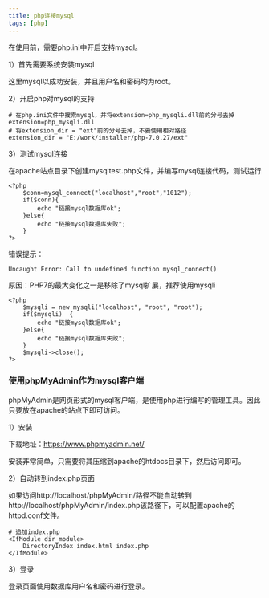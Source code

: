 ```yaml
---
title: php连接mysql
tags: [php]
---
```


在使用前，需要php.ini中开启支持mysql。

1）首先需要系统安装mysql

这里mysql以成功安装，并且用户名和密码均为root。

2）开启php对mysql的支持

```
# 在php.ini文件中搜索mysql，并将extension=php_mysqli.dll前的分号去掉
extension=php_mysqli.dll
# 将extension_dir = "ext"前的分号去掉，不要使用相对路径
extension_dir = "E:/work/installer/php-7.0.27/ext"
```

3）测试mysql连接

在apache站点目录下创建mysqltest.php文件，并编写mysql连接代码，测试运行

```
<?php
    $conn=mysql_connect("localhost","root","1012");
    if($conn){
        echo "链接mysql数据库ok";
    }else{
        echo "链接mysql数据库失败";
    }
?>
```

错误提示：

```
Uncaught Error: Call to undefined function mysql_connect()
```

原因：PHP7的最大变化之一是移除了mysql扩展，推荐使用mysqli

```
<?php
    $mysqli = new mysqli("localhost", "root", "root"); 
    if($mysqli)  { 
        echo "链接mysql数据库ok";
    }else{ 
        echo "链接mysql数据库失败";
    } 
    $mysqli->close();
?>
```

### 使用phpMyAdmin作为mysql客户端

phpMyAdmin是网页形式的mysql客户端，是使用php进行编写的管理工具。因此只要放在apache的站点下即可访问。

1）安装

下载地址：https://www.phpmyadmin.net/

安装非常简单，只需要将其压缩到apache的htdocs目录下，然后访问即可。

2）自动转到index.php页面

如果访问http://localhost/phpMyAdmin/路径不能自动转到http://localhost/phpMyAdmin/index.php该路径下，可以配置apache的httpd.conf文件。

```
# 追加index.php
<IfModule dir_module>
    DirectoryIndex index.html index.php
</IfModule>
```

3）登录

登录页面使用数据库用户名和密码进行登录。